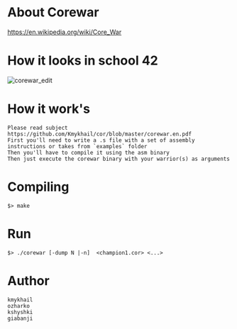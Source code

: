 # About Corewar
https://en.wikipedia.org/wiki/Core_War
# How it looks in school 42
![corewar_edit](https://user-images.githubusercontent.com/31519926/42526395-5bc7861e-847e-11e8-87f5-787e4953e23c.gif)
# How it work's
```
Please read subject https://github.com/Kmykhail/cor/blob/master/corewar.en.pdf
First you'll need to write a .s file with a set of assembly instructions or takes from `examples` folder
Then you'll have to compile it using the asm binary
Then just execute the corewar binary with your warrior(s) as arguments
```
# Compiling 
`$> make`
# Run
`$> ./corewar [-dump N |-n]  <champion1.cor> <...>`

# Author
```
kmykhail
ozharko
kshyshki
giabanji
```
